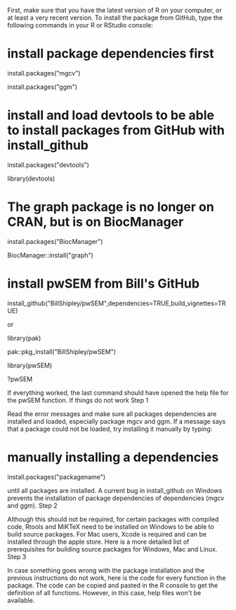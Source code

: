First, make sure that you have the latest version of R on your computer, or at least a very recent version. To install the package from GitHub, type the following commands in your R or RStudio console:

# install package dependencies first
install.packages("mgcv")

install.packages("ggm")

# install and load devtools to be able to install packages from GitHub with install_github
install.packages("devtools")

library(devtools)

# The graph package is no longer on CRAN, but is on BiocManager

install.packages("BiocManager")

BiocManager::install("graph")

# install pwSEM from Bill's GitHub
install_github("BillShipley/pwSEM",dependencies=TRUE,build_vignettes=TRUE)

or

library(pak)

pak::pkg_install("BillShipley/pwSEM")

library(pwSEM)

?pwSEM

If everything worked, the last command should have opened the help file for the pwSEM function.
If things do not work
Step 1

Read the error messages and make sure all packages dependencies are installed and loaded, especially package mgcv and ggm. If a message says that a package could not be loaded, try installing it manually by typing:

# manually installing a dependencies
install.packages("packagename")

until all packages are installed. A current bug in install_github on Windows prevents the installation of package dependencies of dependencies (mgcv and ggm).
Step 2

Although this should not be required, for certain packages with compiled code, Rtools and MiKTeX need to be installed on Windows to be able to build source packages. For Mac users, Xcode is required and can be installed through the apple store. Here is a more detailed list of prerequisites for building source packages for Windows, Mac and Linux.
Step 3

In case something goes wrong with the package installation and the previous instructions do not work, here is the code for every function in the package. The code can be copied and pasted in the R console to get the definition of all functions. However, in this case, help files won't be available.

